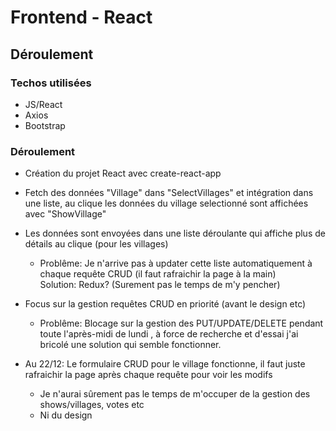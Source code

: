 # Frontend - React

## Déroulement

### Techos utilisées

* JS/React
* Axios
* Bootstrap

### Déroulement

* Création du projet React avec create-react-app
  

* Fetch des données "Village" dans "SelectVillages" et intégration dans une liste,
  au clique les données du village selectionné sont affichées avec "ShowVillage"



* Les données sont envoyées dans une liste déroulante qui affiche plus de détails au clique (pour les villages)    
   * Problême: Je n'arrive pas à updater cette liste automatiquement à chaque requête CRUD (il faut rafraichir la page à la main)   
   Solution: Redux? (Surement pas le temps de m'y pencher)  
        

* Focus sur la gestion requêtes CRUD en priorité (avant le design etc)
    - Problême: Blocage sur la gestion des PUT/UPDATE/DELETE pendant toute l'après-midi de lundi , à force de recherche et d'essai j'ai bricolé une solution qui semble fonctionner.


* Au 22/12: Le formulaire CRUD pour le village fonctionne, il faut juste rafraichir la page après chaque requête pour voir les modifs
    * Je n'aurai sûrement pas le temps de m'occuper de la gestion des shows/villages, votes etc
    * Ni du design